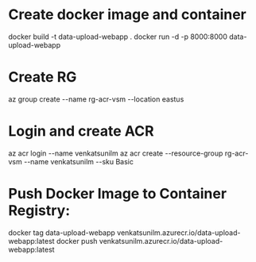 # Create docker image and container

docker build -t data-upload-webapp .
docker run -d -p 8000:8000 data-upload-webapp

# Create RG

az group create --name rg-acr-vsm --location eastus

# Login and create ACR

az acr login --name venkatsunilm
az acr create --resource-group rg-acr-vsm --name venkatsunilm --sku Basic

# Push Docker Image to Container Registry:

docker tag data-upload-webapp venkatsunilm.azurecr.io/data-upload-webapp:latest
docker push venkatsunilm.azurecr.io/data-upload-webapp:latest
